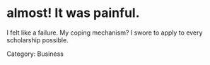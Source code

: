 # almost! It was painful.

I felt like a failure. My coping mechanism? I swore to apply to every scholarship possible.

Category: Business